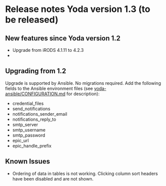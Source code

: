 # Release notes Yoda version 1.3 (to be released)

## New features since Yoda version 1.2
- Upgrade from iRODS 4.1.11 to 4.2.3
-

## Upgrading from 1.2
Upgrade is supported by Ansible. No migrations required.
Add the following fields to the Ansible environment files
(see [yoda-ansible/CONFIGURATION.md](https://github.com/UtrechtUniversity/yoda-ansible/blob/development/CONFIGURATION.md) for description):
- credential_files
- send_notifications
- notifications_sender_email
- notifications_reply_to
- smtp_server
- smtp_username
- smtp_password
- epic_url
- epic_handle_prefix

## Known Issues
- Ordering of data in tables is not working. Clicking column sort headers have been disabled and are not shown.
